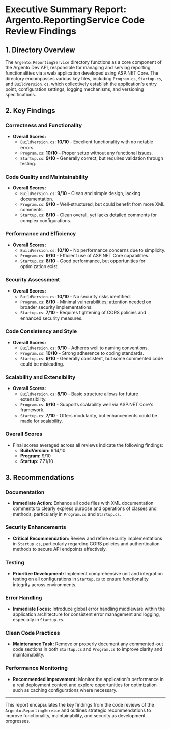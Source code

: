 # Executive Summary Report: Argento.ReportingService Code Review Findings

## 1. Directory Overview
The `Argento.ReportingService` directory functions as a core component of the Argento Dev API, responsible for managing and serving reporting functionalities via a web application developed using ASP.NET Core. The directory encompasses various key files, including `Program.cs`, `Startup.cs`, and `BuildVersion.cs`, which collectively establish the application's entry point, configuration settings, logging mechanisms, and versioning specifications.

## 2. Key Findings

### Correctness and Functionality
- **Overall Scores:** 
  - `BuildVersion.cs`: **10/10** - Excellent functionality with no notable errors.
  - `Program.cs`: **10/10** - Proper setup without any functional issues.
  - `Startup.cs`: **9/10** - Generally correct, but requires validation through testing.

### Code Quality and Maintainability
- **Overall Scores:**
  - `BuildVersion.cs`: **9/10** - Clean and simple design, lacking documentation.
  - `Program.cs`: **9/10** - Well-structured, but could benefit from more XML comments.
  - `Startup.cs`: **8/10** - Clean overall, yet lacks detailed comments for complex configurations.

### Performance and Efficiency
- **Overall Scores:**
  - `BuildVersion.cs`: **10/10** - No performance concerns due to simplicity.
  - `Program.cs`: **9/10** - Efficient use of ASP.NET Core capabilities.
  - `Startup.cs`: **8/10** - Good performance, but opportunities for optimization exist.

### Security Assessment
- **Overall Scores:**
  - `BuildVersion.cs`: **10/10** - No security risks identified.
  - `Program.cs`: **8/10** - Minimal vulnerabilities; attention needed on broader security implementations.
  - `Startup.cs`: **7/10** - Requires tightening of CORS policies and enhanced security measures.

### Code Consistency and Style
- **Overall Scores:**
  - `BuildVersion.cs`: **9/10** - Adheres well to naming conventions.
  - `Program.cs`: **10/10** - Strong adherence to coding standards.
  - `Startup.cs`: **9/10** - Generally consistent, but some commented code could be misleading.

### Scalability and Extensibility
- **Overall Scores:**
  - `BuildVersion.cs`: **8/10** - Basic structure allows for future extensibility.
  - `Program.cs`: **9/10** - Supports scalability well via ASP.NET Core's framework.
  - `Startup.cs`: **7/10** - Offers modularity, but enhancements could be made for scalability.

### Overall Scores
- Final scores averaged across all reviews indicate the following findings:
  - **BuildVersion:** 9.14/10
  - **Program:** 9/10
  - **Startup:** 7.71/10

## 3. Recommendations

### Documentation
- **Immediate Action:** Enhance all code files with XML documentation comments to clearly express purpose and operations of classes and methods, particularly in `Program.cs` and `Startup.cs`.

### Security Enhancements
- **Critical Recommendation:** Review and refine security implementations in `Startup.cs`, particularly regarding CORS policies and authentication methods to secure API endpoints effectively.

### Testing
- **Prioritize Development:** Implement comprehensive unit and integration testing on all configurations in `Startup.cs` to ensure functionality integrity across environments.

### Error Handling
- **Immediate Focus:** Introduce global error handling middleware within the application architecture for consistent error management and logging, especially in `Startup.cs`.

### Clean Code Practices
- **Maintenance Task:** Remove or properly document any commented-out code sections in both `Startup.cs` and `Program.cs` to improve clarity and maintainability.

### Performance Monitoring
- **Recommended Improvement:** Monitor the application's performance in a real deployment context and explore opportunities for optimization such as caching configurations where necessary.

---

This report encapsulates the key findings from the code reviews of the `Argento.ReportingService` and outlines strategic recommendations to improve functionality, maintainability, and security as development progresses.